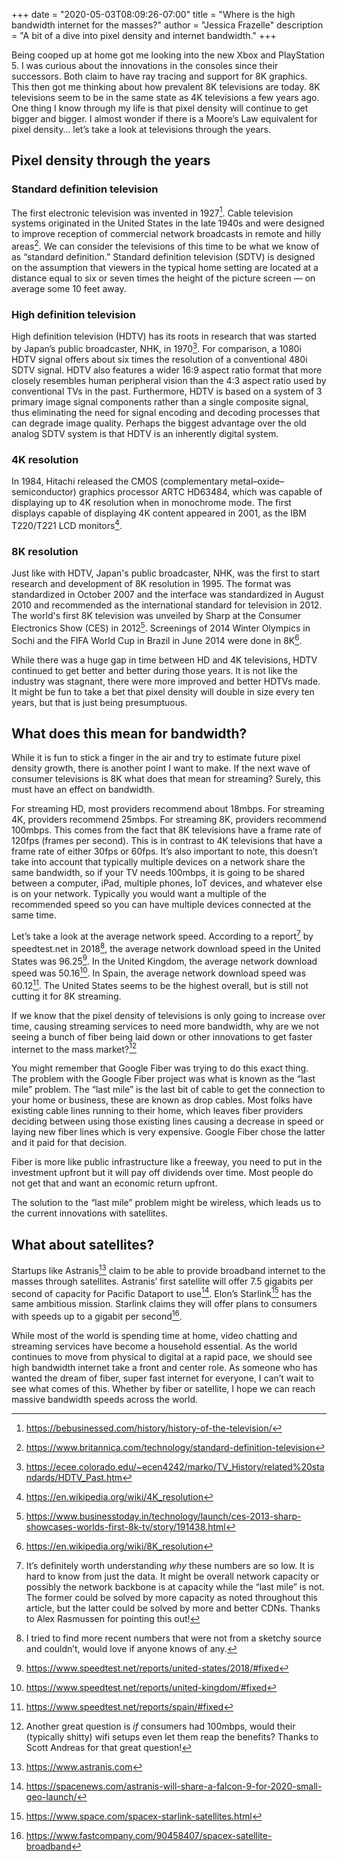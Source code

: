 +++
date = "2020-05-03T08:09:26-07:00" 
title = "Where is the high bandwidth internet for the masses?" 
author = "Jessica Frazelle" 
description = "A bit of a dive into pixel density and internet bandwidth." 
+++

Being cooped up at home got me looking into the new Xbox and PlayStation 5.
I was curious about the innovations in the consoles since their successors. Both
claim to have ray tracing and support for 8K graphics. This then got me thinking
about how prevalent 8K televisions are today. 8K televisions seem to be in the
same state as 4K televisions a few years ago. One thing I know through my life
is that pixel density will continue to get bigger and bigger. I almost wonder if
there is a Moore’s Law equivalent for pixel density… let’s take a look at
televisions through the years.

## Pixel density through the years

### Standard definition television

The first electronic television was invented in 1927[^1]. Cable television systems
originated in the United States in the late 1940s and were designed to improve
reception of commercial network broadcasts in remote and hilly areas[^2]. We can
consider the televisions of this time to be what we know of as “standard
definition.” Standard definition television (SDTV) is designed on the assumption
that viewers in the typical home setting are located at a distance equal to six
or seven times the height of the picture screen — on average some 10 feet away. 

### High definition television

High definition television (HDTV) has its roots in research that was started by
Japan’s public broadcaster, NHK, in 1970[^3]. For comparison, a 1080i HDTV signal
offers about six times the resolution of a conventional 480i SDTV signal. HDTV
also features a wider 16:9 aspect ratio format that more closely resembles human
peripheral vision than the 4:3 aspect ratio used by conventional TVs in the
past. Furthermore, HDTV is based on a system of 3 primary image signal
components rather than a single composite signal, thus eliminating the need for
signal encoding and decoding processes that can degrade image quality. Perhaps
the biggest advantage over the old analog SDTV system is that HDTV is an
inherently digital system.

### 4K resolution

In 1984, Hitachi released the CMOS (complementary metal–oxide–semiconductor)
graphics processor ARTC HD63484, which was capable of displaying up to 4K
resolution when in monochrome mode. The first displays capable of displaying 4K
content appeared in 2001, as the IBM T220/T221 LCD monitors[^4]. 

### 8K resolution

Just like with HDTV, Japan's public broadcaster, NHK, was the first to start
research and development of 8K resolution in 1995. The format was standardized
in October 2007 and the interface was standardized in August 2010 and
recommended as the international standard for television in 2012. The world's
first 8K television was unveiled by Sharp at the Consumer Electronics Show (CES)
in 2012[^5]. Screenings of 2014 Winter Olympics in Sochi and the FIFA World Cup in
Brazil in June 2014 were done in 8K[^6].

While there was a huge gap in time between HD and 4K televisions, HDTV continued
to get better and better during those years. It is not like the industry was
stagnant, there were more improved and better HDTVs made. It might be fun to
take a bet that pixel density will double in size every ten years, but that is
just being presumptuous.

## What does this mean for bandwidth?

While it is fun to stick a finger in the air and try to estimate future pixel
density growth, there is another point I want to make. If the next wave of
consumer televisions is 8K what does that mean for streaming? Surely, this must
have an effect on bandwidth. 

For streaming HD, most providers recommend about 18mbps. For streaming 4K,
providers recommend 25mbps. For streaming 8K, providers recommend 100mbps. This
comes from the fact that 8K televisions have a frame rate of 120fps (frames per
second). This is in contrast to 4K televisions that have a frame rate of either
30fps or 60fps. It’s also important to note, this doesn’t take into account that
typically multiple devices on a network share the same bandwidth, so if your TV
needs 100mbps, it is going to be shared between a computer, iPad, multiple
phones, IoT devices, and whatever else is on your network. Typically you would
want a multiple of the recommended speed so you can have multiple devices
connected at the same time.

Let’s take a look at the average network speed. According to a report[^7] by
speedtest.net in 2018[^8], the average network download speed in the United States
was 96.25[^9]. In the United Kingdom, the average network download speed was 50.16[^10].
In Spain, the average network download speed was 60.12[^11]. The United States seems
to be the highest overall, but is still not cutting it for 8K streaming.

If we know that the pixel density of televisions is only going to increase over
time, causing streaming services to need more bandwidth, why are we not seeing
a bunch of fiber being laid down or other innovations to get faster internet to
the mass market?[^12] 

You might remember that Google Fiber was trying to do this exact thing.
The problem with the Google Fiber project was what is known as the “last mile”
problem. The “last mile” is the last bit of cable to get the connection to your
home or business, these are known as drop cables. Most folks have existing cable
lines running to their home, which leaves fiber providers deciding between using
those existing lines causing a decrease in speed or laying new fiber lines which
is very expensive. Google Fiber chose the latter and it paid for that decision.

Fiber is more like public infrastructure like a freeway, you need to put in the 
investment upfront but it will pay off dividends over time. Most people do not get
that and want an economic return upfront.

The solution to the “last mile” problem might be wireless, which leads us to the
current innovations with satellites.

## What about satellites?

Startups like Astranis[^13] claim to be able to provide broadband internet to the
masses through satellites. Astranis’ first satellite will offer 7.5 gigabits per
second of capacity for Pacific Dataport to use[^14]. Elon’s Starlink[^15] has the same
ambitious mission. Starlink claims they will offer plans to consumers with
speeds up to a gigabit per second[^16].  

While most of the world is spending time at home, video chatting and streaming
services have become a household essential. As the world continues to move from
physical to digital at a rapid pace, we should see high bandwidth internet take
a front and center role. As someone who has wanted the dream of fiber, super
fast internet for everyone, I can’t wait to see what comes of this. Whether by
fiber or satellite, I hope we can reach massive bandwidth speeds across the
world.

[^1]: https://bebusinessed.com/history/history-of-the-television/
[^2]: https://www.britannica.com/technology/standard-definition-television
[^3]: https://ecee.colorado.edu/~ecen4242/marko/TV_History/related%20standards/HDTV_Past.htm
[^4]: https://en.wikipedia.org/wiki/4K_resolution
[^5]: https://www.businesstoday.in/technology/launch/ces-2013-sharp-showcases-worlds-first-8k-tv/story/191438.html
[^6]: https://en.wikipedia.org/wiki/8K_resolution
[^7]: It’s definitely worth understanding _why_ these numbers are so low. It is hard to know from just the data. It might be overall network capacity or possibly the network backbone is at capacity while the “last mile” is not. The former could be solved by more capacity as noted throughout this article, but the latter could be solved by more and better CDNs. Thanks to Alex Rasmussen for pointing this out!
[^8]: I tried to find more recent numbers that were not from a sketchy source and couldn’t, would love if anyone knows of any.
[^9]: https://www.speedtest.net/reports/united-states/2018/#fixed
[^10]: https://www.speedtest.net/reports/united-kingdom/#fixed
[^11]: https://www.speedtest.net/reports/spain/#fixed
[^12]: Another great question is _if_ consumers had 100mbps, would their (typically shitty) wifi setups even let them reap the benefits? Thanks to Scott Andreas for that great question!
[^13]: https://www.astranis.com
[^14]: https://spacenews.com/astranis-will-share-a-falcon-9-for-2020-small-geo-launch/
[^15]: https://www.space.com/spacex-starlink-satellites.html
[^16]: https://www.fastcompany.com/90458407/spacex-satellite-broadband

